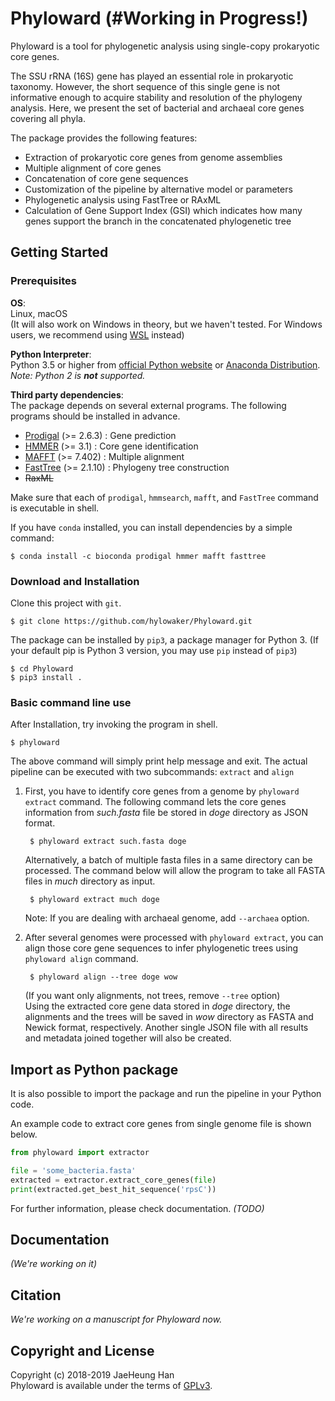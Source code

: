 Phyloward (#Working in Progress!)
================

Phyloward is a tool for phylogenetic analysis using single-copy prokaryotic core genes.

The SSU rRNA (16S) gene has played an essential role in prokaryotic taxonomy.
However, the short sequence of this single gene is not informative enough
  to acquire stability and resolution of the phylogeny analysis.
Here, we present the set of bacterial and archaeal core genes covering all phyla.

The package provides the following features:
* Extraction of prokaryotic core genes from genome assemblies
* Multiple alignment of core genes
* Concatenation of core gene sequences
* Customization of the pipeline by alternative model or parameters
* Phylogenetic analysis using FastTree or RAxML
* Calculation of Gene Support Index (GSI) which indicates how many genes
  support the branch in the concatenated phylogenetic tree

## Getting Started

### Prerequisites

**OS**:  
Linux, macOS  
(It will also work on Windows in theory, but we haven't tested. For Windows users, we recommend using [WSL](https://docs.microsoft.com/en-us/windows/wsl/install-win10) instead)

**Python Interpreter**:  
Python 3.5 or higher from [official Python website](https://www.python.org)
  or [Anaconda Distribution](https://www.anaconda.com/download/).  
*Note: Python 2 is __not__ supported.*

**Third party dependencies**:  
The package depends on several external programs.
The following programs should be installed in advance.
* [Prodigal](https://github.com/hyattpd/prodigal/releases/) (>= 2.6.3) : Gene prediction
* [HMMER](http://hmmer.org/download.html) (>= 3.1) : Core gene identification
* [MAFFT](https://mafft.cbrc.jp/alignment/software/) (>= 7.402) : Multiple alignment
* [FastTree](http://www.microbesonline.org/fasttree/#Install) (>= 2.1.10) : Phylogeny tree construction
* ~~RaxML~~ 

Make sure that each of `prodigal`, `hmmsearch`, `mafft`, 
  and `FastTree` command is executable in shell.

If you have `conda` installed, you can install dependencies by a simple command:
```
$ conda install -c bioconda prodigal hmmer mafft fasttree
```

### Download and Installation 
Clone this project with `git`.

    $ git clone https://github.com/hylowaker/Phyloward.git

The package can be installed by `pip3`, a package manager for Python 3. (If your default pip is Python 3 version, you may use `pip` instead of `pip3`)

    $ cd Phyloward
    $ pip3 install .

### Basic command line use
After Installation, try invoking the program in shell.

    $ phyloward

The above command will simply print help message and exit. 
The actual pipeline can be executed with two subcommands: `extract` and `align`

1.  First, you have to identify core genes from a genome by `phyloward extract` command.
    The following command lets the core genes information from _such.fasta_ file
    be stored in _doge_ directory as JSON format.
     
         $ phyloward extract such.fasta doge
     
    Alternatively, a batch of multiple fasta files in a same directory can be processed.
    The command below will allow the program to take all FASTA files in _much_ directory as input.
         
         $ phyloward extract much doge
    
    Note: If you are dealing with archaeal genome, add `--archaea` option.

2.  After several genomes were processed with `phyloward extract`,
    you can align those core gene sequences to infer phylogenetic trees using `phyloward align` command.

         $ phyloward align --tree doge wow
    
    (If you want only alignments, not trees, remove `--tree` option)  
    Using the extracted core gene data stored in _doge_ directory,
      the alignments and the trees will be saved in _wow_ directory
      as FASTA and Newick format, respectively.
    Another single JSON file with all results and metadata joined together will also be created.
   


## Import as Python package
It is also possible to import the package and run the pipeline in your Python code.

An example code to extract core genes from single genome file is shown below.
```python
from phyloward import extractor

file = 'some_bacteria.fasta'
extracted = extractor.extract_core_genes(file)
print(extracted.get_best_hit_sequence('rpsC'))
```
    
For further information, please check documentation. _(TODO)_


## Documentation
_(We're working on it)_


## Citation
_We're working on a manuscript for Phyloward now._


## Copyright and License
Copyright (c) 2018-2019 JaeHeung Han  
Phyloward is available under the terms of [GPLv3](LICENSE).
